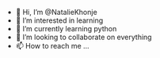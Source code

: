 - 👋 Hi, I’m @NatalieKhonje
- 👀 I’m interested in learning
- 🌱 I’m currently learning python
- 💞️ I’m looking to collaborate on everything
- 📫 How to reach me ...

<!---
NatalieKhonje/NatalieKhonje is a ✨ special ✨ repository because its `README.md` (this file) appears on your GitHub profile.
You can click the Preview link to take a look at your changes.
--->
